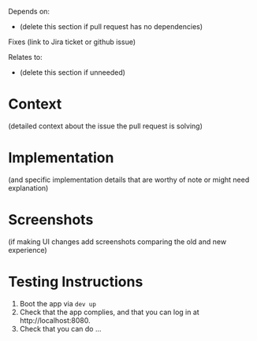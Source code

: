 Depends on:

- (delete this section if pull request has no dependencies)

Fixes (link to Jira ticket or github issue)

Relates to:

- (delete this section if unneeded)

# Context

(detailed context about the issue the pull request is solving)

# Implementation

(and specific implementation details that are worthy of note or might need explanation)

# Screenshots

(if making UI changes add screenshots comparing the old and new experience)

# Testing Instructions

1. Boot the app via `dev up`
2. Check that the app complies, and that you can log in at http://localhost:8080.
3. Check that you can do ...
